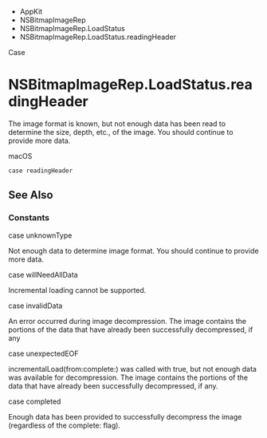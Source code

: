 

- AppKit
- NSBitmapImageRep
- NSBitmapImageRep.LoadStatus
-  NSBitmapImageRep.LoadStatus.readingHeader 

Case

# NSBitmapImageRep.LoadStatus.readingHeader

The image format is known, but not enough data has been read to determine the size, depth, etc., of the image. You should continue to provide more data.

macOS

``` source
case readingHeader
```

## See Also

### Constants

case unknownType

Not enough data to determine image format. You should continue to provide more data.

case willNeedAllData

Incremental loading cannot be supported.

case invalidData

An error occurred during image decompression. The image contains the portions of the data that have already been successfully decompressed, if any

case unexpectedEOF

incrementalLoad(from:complete:) was called with true, but not enough data was available for decompression. The image contains the portions of the data that have already been successfully decompressed, if any.

case completed

Enough data has been provided to successfully decompress the image (regardless of the complete: flag).

